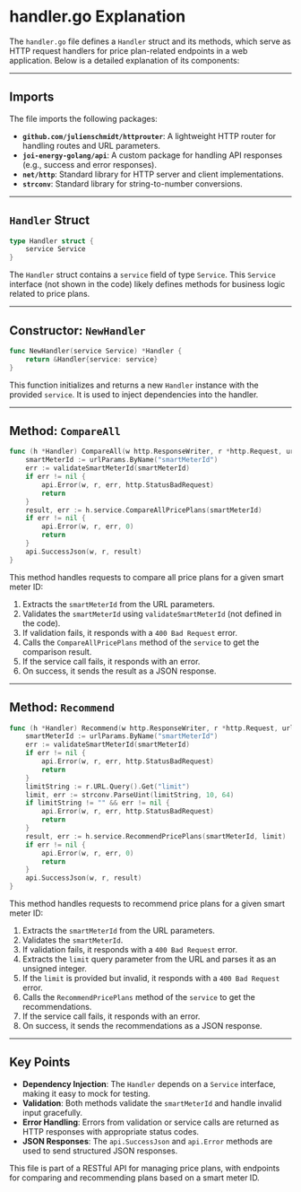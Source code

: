 # handler.go Explanation

The `handler.go` file defines a `Handler` struct and its methods, which serve as HTTP request handlers for price plan-related endpoints in a web application. Below is a detailed explanation of its components:

---

## Imports
The file imports the following packages:
- **`github.com/julienschmidt/httprouter`**: A lightweight HTTP router for handling routes and URL parameters.
- **`joi-energy-golang/api`**: A custom package for handling API responses (e.g., success and error responses).
- **`net/http`**: Standard library for HTTP server and client implementations.
- **`strconv`**: Standard library for string-to-number conversions.

---

## `Handler` Struct
```go
type Handler struct {
    service Service
}
```
The `Handler` struct contains a `service` field of type `Service`. This `Service` interface (not shown in the code) likely defines methods for business logic related to price plans.

---

## Constructor: `NewHandler`
```go
func NewHandler(service Service) *Handler {
    return &Handler{service: service}
}
```
This function initializes and returns a new `Handler` instance with the provided `service`. It is used to inject dependencies into the handler.

---

## Method: `CompareAll`
```go
func (h *Handler) CompareAll(w http.ResponseWriter, r *http.Request, urlParams httprouter.Params) {
    smartMeterId := urlParams.ByName("smartMeterId")
    err := validateSmartMeterId(smartMeterId)
    if err != nil {
        api.Error(w, r, err, http.StatusBadRequest)
        return
    }
    result, err := h.service.CompareAllPricePlans(smartMeterId)
    if err != nil {
        api.Error(w, r, err, 0)
        return
    }
    api.SuccessJson(w, r, result)
}
```
This method handles requests to compare all price plans for a given smart meter ID:
1. Extracts the `smartMeterId` from the URL parameters.
2. Validates the `smartMeterId` using `validateSmartMeterId` (not defined in the code).
3. If validation fails, it responds with a `400 Bad Request` error.
4. Calls the `CompareAllPricePlans` method of the `service` to get the comparison result.
5. If the service call fails, it responds with an error.
6. On success, it sends the result as a JSON response.

---

## Method: `Recommend`
```go
func (h *Handler) Recommend(w http.ResponseWriter, r *http.Request, urlParams httprouter.Params) {
    smartMeterId := urlParams.ByName("smartMeterId")
    err := validateSmartMeterId(smartMeterId)
    if err != nil {
        api.Error(w, r, err, http.StatusBadRequest)
        return
    }
    limitString := r.URL.Query().Get("limit")
    limit, err := strconv.ParseUint(limitString, 10, 64)
    if limitString != "" && err != nil {
        api.Error(w, r, err, http.StatusBadRequest)
        return
    }
    result, err := h.service.RecommendPricePlans(smartMeterId, limit)
    if err != nil {
        api.Error(w, r, err, 0)
        return
    }
    api.SuccessJson(w, r, result)
}
```
This method handles requests to recommend price plans for a given smart meter ID:
1. Extracts the `smartMeterId` from the URL parameters.
2. Validates the `smartMeterId`.
3. If validation fails, it responds with a `400 Bad Request` error.
4. Extracts the `limit` query parameter from the URL and parses it as an unsigned integer.
5. If the `limit` is provided but invalid, it responds with a `400 Bad Request` error.
6. Calls the `RecommendPricePlans` method of the `service` to get the recommendations.
7. If the service call fails, it responds with an error.
8. On success, it sends the recommendations as a JSON response.

---

## Key Points
- **Dependency Injection**: The `Handler` depends on a `Service` interface, making it easy to mock for testing.
- **Validation**: Both methods validate the `smartMeterId` and handle invalid input gracefully.
- **Error Handling**: Errors from validation or service calls are returned as HTTP responses with appropriate status codes.
- **JSON Responses**: The `api.SuccessJson` and `api.Error` methods are used to send structured JSON responses.

This file is part of a RESTful API for managing price plans, with endpoints for comparing and recommending plans based on a smart meter ID.